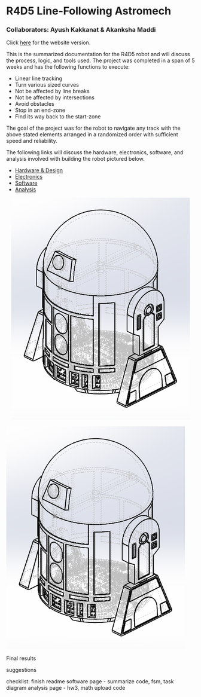 # R4D5 Line-Following Astromech
### Collaborators: Ayush Kakkanat & Akanksha Maddi

Click [here](https://Ayush17318.github.io/line-follower/) for the website version.

This is the summarized documentation for the R4D5 robot and will discuss the process, logic, and tools used. The project was completed in a span of 5 weeks and has the following functions to execute:
- Linear line tracking
- Turn various sized curves
- Not be affected by line breaks
- Not be affected by intersections
- Avoid obstacles
- Stop in an end-zone
- Find its way back to the start-zone
  
The goal of the project was for the robot to navigate any track with the above stated elements arranged in a randomized order with sufficient speed and reliability.

The following links will discuss the hardware, electronics, software, and analysis involved with building the robot pictured below.
- [Hardware & Design](hardware-and-design.md)
- [Electronics](electronics.md)
- [Software](software.md)
- [Analysis](analysis.md)

<p align="center">
  <img src="https://github.com/Ayush17318/line-follower/blob/main/docs/assets/images/assembly-isometric.png" />
</p>

![Book logo](/docs/assets/images/assembly-isometric.png)

Final results

suggestions




checklist:
finish readme
software page - summarize code, fsm, task diagram
analysis page - hw3, math
upload code
